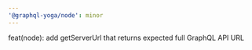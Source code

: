 ```yaml
---
'@graphql-yoga/node': minor
---
```


feat(node): add getServerUrl that returns expected full GraphQL API URL
